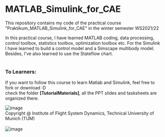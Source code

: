 # MATLAB_Simulink_for_CAE
This repository contains my code of the practical course "Praktikum_MATLAB_Simulink_for_CAE" in the winter semester WS2021/22

In this practical course, I have learned MATLAB coding, data processing, control toolbox, statistics toolbox, optimization toolbox etc.
For the Simulink I have learned to build a control model and a Simscape multibody model. Besides, I've also learned to use the Stateflow chart.<br>
<br>
### To Learners:<br>
If you want to follow this course to learn Matlab and Simulink, feel free to fork or download :D<br>
check the folder **[TutorialMaterials]**, all the PPT slides and tasksheets are organized there.<br>

![image](https://user-images.githubusercontent.com/83095045/159157404-f6d36a66-8097-4a83-823f-c33395614dd5.png)
<br>
Copyright @ Institute of Flight System Dynamics, Technical University of Munich (TUM)<br><br>
![image](https://user-images.githubusercontent.com/83095045/161864054-da4ecfd8-502f-447d-93de-399b21edf52b.png)

